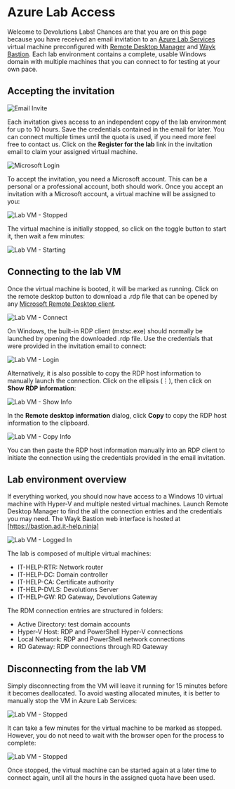 # Azure Lab Access

Welcome to Devolutions Labs! Chances are that you are on this page because you have received an email invitation to an [Azure Lab Services](https://azure.microsoft.com/en-us/services/lab-services/) virtual machine preconfigured with [Remote Desktop Manager](https://remotedesktopmanager.com/) and [Wayk Bastion](https://wayk.devolutions.net/). Each lab environment contains a complete, usable Windows domain with multiple machines that you can connect to for testing at your own pace.

## Accepting the invitation

![Email Invite](./images/azure_lab_email_invite.png)

Each invitation gives access to an independent copy of the lab environment for up to 10 hours. Save the credentials contained in the email for later. You can connect multiple times until the quota is used, if you need more feel free to contact us. Click on the **Register for the lab** link in the invitation email to claim your assigned virtual machine.

![Microsoft Login](./images/azure_lab_invite_login.png)

To accept the invitation, you need a Microsoft account. This can be a personal or a professional account, both should work. Once you accept an invitation with a Microsoft account, a virtual machine will be assigned to you:

![Lab VM - Stopped](./images/azure_lab_vm_stopped.png)

The virtual machine is initially stopped, so click on the toggle button to start it, then wait a few minutes:

![Lab VM - Starting](./images/azure_lab_vm_starting.png)

## Connecting to the lab VM

Once the virtual machine is booted, it will be marked as running. Click on the remote desktop button to download a .rdp file that can be opened by any [Microsoft Remote Desktop client](https://docs.microsoft.com/en-us/windows-server/remote/remote-desktop-services/clients/remote-desktop-clients).

![Lab VM - Connect](./images/azure_lab_vm_connect.png)

On Windows, the built-in RDP client (mstsc.exe) should normally be launched by opening the downloaded .rdp file. Use the credentials that were provided in the invitation email to connect:

![Lab VM - Login](./images/azure_lab_vm_login.png)

Alternatively, it is also possible to copy the RDP host information to manually launch the connection. Click on the ellipsis (⋮), then click on **Show RDP information**:

![Lab VM - Show Info](./images/azure_lab_vm_show_info.png)

In the **Remote desktop information** dialog, click **Copy** to copy the RDP host information to the clipboard.

![Lab VM - Copy Info](./images/azure_lab_vm_copy_info.png)

You can then paste the RDP host information manually into an RDP client to initiate the connection using the credentials provided in the email invitation.

## Lab environment overview

If everything worked, you should now have access to a Windows 10 virtual machine with Hyper-V and multiple nested virtual machines. Launch Remote Desktop Manager to find the all the connection entries and the credentials you may need. The Wayk Bastion web interface is hosted at [https://bastion.ad.it-help.ninja]

![Lab VM - Logged In](./images/azure_lab_vm_logged_in.png)

The lab is composed of multiple virtual machines:

* IT-HELP-RTR: Network router
* IT-HELP-DC: Domain controller
* IT-HELP-CA: Certificate authority
* IT-HELP-DVLS: Devolutions Server
* IT-HELP-GW: RD Gateway, Devolutions Gateway

The RDM connection entries are structured in folders:

* Active Directory: test domain accounts
* Hyper-V Host: RDP and PowerShell Hyper-V connections
* Local Network: RDP and PowerShell network connections
* RD Gateway: RDP connections through RD Gateway

## Disconnecting from the lab VM

Simply disconnecting from the VM will leave it running for 15 minutes before it becomes deallocated. To avoid wasting allocated minutes, it is better to manually stop the VM in Azure Lab Services:

![Lab VM - Stopped](./images/azure_lab_vm_stopping.png)

It can take a few minutes for the virtual machine to be marked as stopped. However, you do not need to wait with the browser open for the process to complete:

![Lab VM - Stopped](./images/azure_lab_vm_stopped.png)

Once stopped, the virtual machine can be started again at a later time to connect again, until all the hours in the assigned quota have been used.